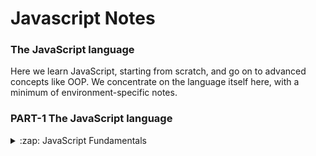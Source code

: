 # Javascript Notes
### The JavaScript language
Here we learn JavaScript, starting from scratch, and go on to advanced concepts like OOP.
We concentrate on the language itself here, with a minimum of environment-specific notes.
### PART-1 The JavaScript language

<details>
  <summary>:zap: JavaScript Fundamentals</summary>
 
<!--START_SECTION:activity-->
1. Hello, world!
2. Code structure
3. The modern mode, "use strict"
4. Variables
5. Data types
6. Interaction: alert, prompt, confirm
7. Type Conversions
8. Basic operators, maths
9. Comparisons
10. Conditional branching: if, '?'
11. Logical operators
12. Nullish coalescing operator '??'
13. Loops: while and for
14. The "switch" statement
15. Functions
16. Function expressions
17. Arrow functions, the basics
18. JavaScript specials
<!--END_SECTION:activity-->

</details>
